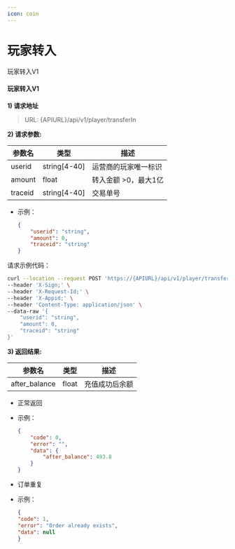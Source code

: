 ```yaml
---
icon: coin
---
```


# 玩家转入

玩家转入V1

#### 玩家转入V1 <a href="#wan-jia-zhuan-ru-v1" id="wan-jia-zhuan-ru-v1"></a>

**1) 请求地址**

> URL: {APIURL}/api/v1/player/transferIn

**2) 请求参数:**

| 参数名     | 类型            | 描述           |
| ------- | ------------- | ------------ |
| userid  | string\[4-40] | 运营商的玩家唯一标识   |
| amount  | float         | 转入金额 >0，最大1亿 |
| traceid | string\[4-40] | 交易单号         |

*   示例：

    ```json
    {
        "userid": "string",
        "amount": 0,
        "traceid": "string"
    }
    ```

请求示例代码：

```bash
curl --location --request POST 'https://{APIURL}/api/v1/player/transferIn' \
--header 'X-Sign;' \
--header 'X-Request-Id;' \
--header 'X-Appid;' \
--header 'Content-Type: application/json' \
--data-raw '{
    "userid": "string",
    "amount": 0,
    "traceid": "string"
}'
```

**3) 返回结果:**

| 参数名            | 类型    | 描述      |
| -------------- | ----- | ------- |
| after\_balance | float | 充值成功后余额 |

* 正常返回
*   示例：

    ```json
    {
        "code": 0,
        "error": "",
        "data": {
            "after_balance": 493.8
        }
    }
    ```
* 订单重复
*   示例：

    ```json
    {
    "code": 1,
    "error": "Order already exists",
    "data": null
    }
    ```
